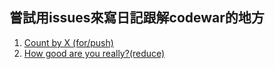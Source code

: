 ## 嘗試用issues來寫日記跟解codewar的地方

1. [Count by X (for/push)](https://github.com/GustavoFringgg/daily_codewar_note/issues/1)
2. [How good are you really?(reduce)](https://github.com/GustavoFringgg/daily_codewar_note/issues/2)
